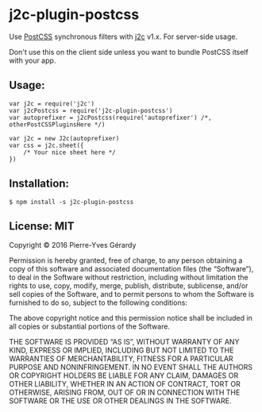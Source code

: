 # j2c-plugin-postcss

Use [PostCSS](https://github.com/postcss/postcss) synchronous filters with [j2c](http://j2c.py.gy) v1.x. For server-side usage.

Don't use this on the client side unless you want to bundle PostCSS itself with your app.

## Usage:

```JS
var j2c = require('j2c')
var j2cPostcss = require('j2c-plugin-postcss')
var autoprefixer = j2cPostcss(require('autoprefixer') /*, otherPostCSSPluginsHere */)

var j2c = new J2c(autoprefixer)
var css = j2c.sheet({
    /* Your nice sheet here */
})
```

## Installation:

```
$ npm install -s j2c-plugin-postcss
```

## License: MIT

Copyright © 2016 Pierre-Yves Gérardy

Permission is hereby granted, free of charge, to any person obtaining
a copy of this software and associated documentation files (the
“Software”), to deal in the Software without restriction, including
without limitation the rights to use, copy, modify, merge, publish,
distribute, sublicense, and/or sell copies of the Software, and to
permit persons to whom the Software is furnished to do so, subject to
the following conditions:

The above copyright notice and this permission notice shall be
included in all copies or substantial portions of the Software.

THE SOFTWARE IS PROVIDED “AS IS”, WITHOUT WARRANTY OF ANY KIND,
EXPRESS OR IMPLIED, INCLUDING BUT NOT LIMITED TO THE WARRANTIES OF
MERCHANTABILITY, FITNESS FOR A PARTICULAR PURPOSE AND NONINFRINGEMENT.
IN NO EVENT SHALL THE AUTHORS OR COPYRIGHT HOLDERS BE LIABLE FOR ANY
CLAIM, DAMAGES OR OTHER LIABILITY, WHETHER IN AN ACTION OF CONTRACT,
TORT OR OTHERWISE, ARISING FROM, OUT OF OR IN CONNECTION WITH THE
SOFTWARE OR THE USE OR OTHER DEALINGS IN THE SOFTWARE.
